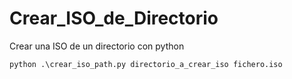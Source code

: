 # Crear_ISO_de_Directorio
Crear una ISO de un directorio con python
```
python .\crear_iso_path.py directorio_a_crear_iso fichero.iso
```
